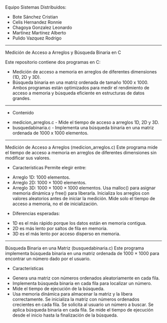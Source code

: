 Equipo Sistemas Distribuidos:
- Bote Sánchez Cristian
- Celis Hernandez Ronnie
- Chagoya Gonzalez Leonardo
- Martínez Martínez Alberto
- Pulido Vazquez Rodrigo
---------------------------------------------------------------------------------------------------------------------------------------
Medición de Acceso a Arreglos y Búsqueda Binaria en C

Este repositorio contiene dos programas en C:
 - Medición de acceso a memoria en arreglos de diferentes dimensiones (1D, 2D y 3D).
 - Búsqueda binaria en una matriz ordenada de tamaño 1000 x 1000.
Ambos programas están optimizados para medir el rendimiento de acceso a memoria y búsqueda eficiente en estructuras de datos grandes.
---------------------------------------------------------------------------------------------------------------------------------------
* Contenido
- medicion_arreglos.c - Mide el tiempo de acceso a arreglos 1D, 2D y 3D.
- busquedabinaria.c - Implementa una búsqueda binaria en una matriz ordenada de 1000 x 1000 elementos.
---------------------------------------------------------------------------------------------------------------------------------------
Medición de Acceso a Arreglos (medicion_arreglos.c)
Este programa mide el tiempo de acceso a memoria en arreglos de diferentes dimensiones sin modificar sus valores.

* Características
Permite elegir entre:

- Arreglo 1D: 1000 elementos.
- Arreglo 2D: 1000 × 1000 elementos.
- Arreglo 3D: 1000 × 1000 × 1000 elementos.
Usa malloc() para asignar memoria dinámica y free() para liberarla.
Inicializa los arreglos con valores aleatorios antes de iniciar la medición.
Mide solo el tiempo de acceso a memoria, no el de inicialización.

* Diferencias esperadas:
- 1D es el más rápido porque los datos están en memoria contigua.
- 2D es más lento por saltos de fila en memoria.
- 3D es el más lento por acceso disperso en memoria.
---------------------------------------------------------------------------------------------------------------------------------------
Búsqueda Binaria en una Matriz (busquedabinaria.c)
Este programa implementa búsqueda binaria en una matriz ordenada de 1000 × 1000 para encontrar un número dado por el usuario.

* Características
- Genera una matriz con números ordenados aleatoriamente en cada fila.
- Implementa búsqueda binaria en cada fila para localizar un número.
- Mide el tiempo de ejecución de la búsqueda.
- Usa memoria dinámica para almacenar la matriz y la libera correctamente.
Se inicializa la matriz con números ordenados crecientes en cada fila.
Se solicita al usuario un número a buscar.
Se aplica búsqueda binaria en cada fila.
Se mide el tiempo de ejecución desde el inicio hasta la finalización de la búsqueda.
